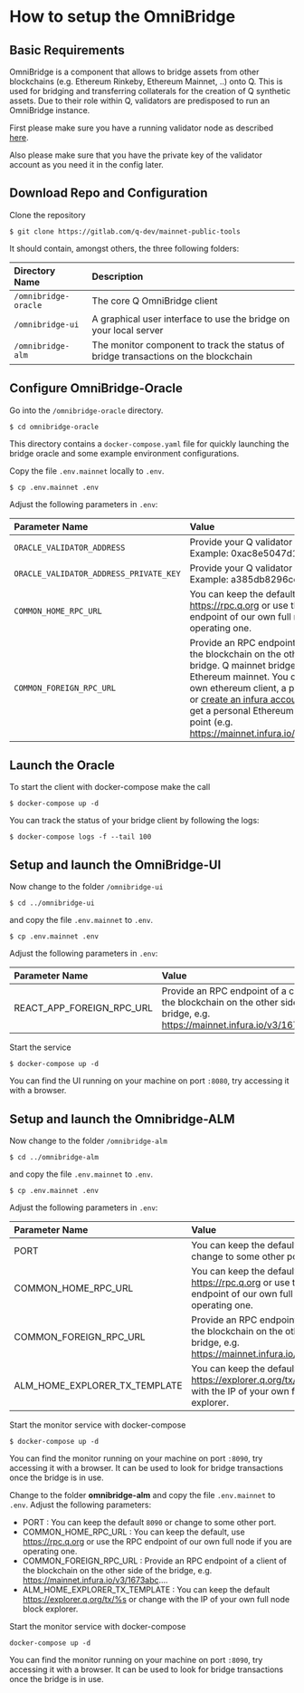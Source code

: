 # How to setup the OmniBridge

## Basic Requirements

OmniBridge is a component that allows to bridge assets from other blockchains (e.g. Ethereum Rinkeby, Ethereum Mainnet, ..) onto Q. This is used for bridging and transferring collaterals for the creation of Q synthetic assets. Due to their role within Q, validators are predisposed to run an OmniBridge instance.

First please make sure you have a running validator node as described [here](how-to-setup-validator.md).

Also please make sure that you have the private key of the validator account as you need it in the config later.

## Download Repo and Configuration
Clone the repository

```text
$ git clone https://gitlab.com/q-dev/mainnet-public-tools
```

It should contain, amongst others, the three following folders:

| **Directory Name** | **Description** |
|:--|:--|
| `/omnibridge-oracle` | The core Q OmniBridge client |
| `/omnibridge-ui` | A graphical user interface to use the bridge on your local server |
| `/omnibridge-alm` | The monitor component to track the status of bridge transactions on the blockchain |

## Configure OmniBridge-Oracle

Go into the `/omnibridge-oracle` directory.

```text
$ cd omnibridge-oracle
```

This directory contains a `docker-compose.yaml` file for quickly launching the bridge oracle and some example environment configurations.

Copy the file `.env.mainnet` locally to `.env`.

```text
$ cp .env.mainnet .env
```

Adjust the following parameters in `.env`:

| **Parameter Name** | **Value** |
|:--|:--|
| `ORACLE_VALIDATOR_ADDRESS` | Provide your Q validator address. Example: 0xac8e5047d122f801... |
| `ORACLE_VALIDATOR_ADDRESS_PRIVATE_KEY` | Provide your Q validator private key. Example: a385db8296ceb9a.... |
| `COMMON_HOME_RPC_URL` | You can keep the default, use https://rpc.q.org or use the RPC endpoint of our own full node if you are operating one. |
| `COMMON_FOREIGN_RPC_URL` | Provide an RPC endpoint of a client of the blockchain on the other side of the bridge. Q mainnet bridges to the Ethereum mainnet. You can use your own ethereum client, a public endpoint or [create an infura account](https://infura.io/) for free to get a personal Ethereum mainnet access point (e.g.  https://mainnet.infura.io/v3/1673abc....). |

## Launch the Oracle
To start the client with docker-compose make the call

```text
$ docker-compose up -d
```

You can track the status of your bridge client by following the logs:

```text
$ docker-compose logs -f --tail 100
```

## Setup and launch the OmniBridge-UI

Now change to the folder `/omnibridge-ui`

```text
$ cd ../omnibridge-ui
```

and copy the file `.env.mainnet` to `.env`.

```text
$ cp .env.mainnet .env
```

Adjust the following parameters in `.env`:

| **Parameter Name** | **Value** |
|:--|:--|
| REACT_APP_FOREIGN_RPC_URL | Provide an RPC endpoint of a client of the blockchain on the other side of the bridge, e.g. https://mainnet.infura.io/v3/1673abc.... |

Start the service

```text
$ docker-compose up -d
```

You can find the UI running on your machine on port `:8080`, try accessing it with a browser.

## Setup and launch the Omnibridge-ALM


Now change to the folder `/omnibridge-alm`

```text
$ cd ../omnibridge-alm
```

and copy the file `.env.mainnet` to `.env`.

```text
$ cp .env.mainnet .env
```

Adjust the following parameters in `.env`:

| **Parameter Name** | **Value** |
|:--|:--|
| PORT | You can keep the default `8090` or change to some other port. |
| COMMON_HOME_RPC_URL | You can keep the default, use https://rpc.q.org or use the RPC endpoint of our own full node if you are operating one. |
| COMMON_FOREIGN_RPC_URL | Provide an RPC endpoint of a client of the blockchain on the other side of the bridge, e.g. https://mainnet.infura.io/v3/1673abc.... |
| ALM_HOME_EXPLORER_TX_TEMPLATE | You can keep the default https://explorer.q.org/tx/%s or change with the IP of your own full node block explorer. |

Start the monitor service with docker-compose

```text
$ docker-compose up -d
```

You can find the monitor running on your machine on port `:8090`, try accessing it with a browser. It can be used to look for bridge transactions once the bridge is in use.



Change to the folder **omnibridge-alm** and copy the file `.env.mainnet` to `.env`. Adjust the following parameters:

* PORT : You can keep the default `8090` or change to some other port.
* COMMON_HOME_RPC_URL : You can keep the default, use https://rpc.q.org or use the RPC endpoint of our own full node if you are operating one.
* COMMON_FOREIGN_RPC_URL : Provide an RPC endpoint of a client of the blockchain on the other side of the bridge, e.g. https://mainnet.infura.io/v3/1673abc....
* ALM_HOME_EXPLORER_TX_TEMPLATE : You can keep the default https://explorer.q.org/tx/%s or change with the IP of your own full node block explorer.

Start the monitor service with docker-compose

`docker-compose up -d`

You can find the monitor running on your machine on port `:8090`, try accessing it with a browser. It can be used to look for bridge transactions once the bridge is in use.
